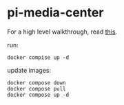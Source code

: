 # pi-media-center

For a high level walkthrough, read [this](WALKTHROUGH.md).

run:

```
docker compise up -d
```

update images:

```
docker compose down
docker compose pull
docker compose up -d
```